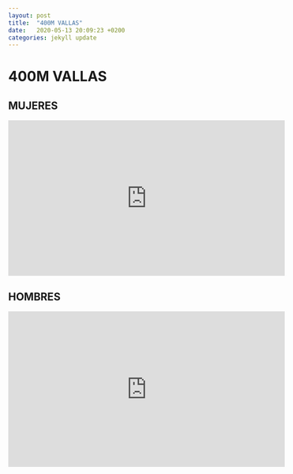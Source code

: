 ```yaml
---
layout: post
title:  "400M VALLAS"
date:   2020-05-13 20:09:23 +0200
categories: jekyll update
---
```

# 400M VALLAS

## MUJERES
<iframe width="560" height="315" src="https://www.youtube.com/embed/JD37yYSLiS0" frameborder="0" allow="accelerometer; autoplay; encrypted-media; gyroscope; picture-in-picture" allowfullscreen></iframe>

## HOMBRES
<iframe width="560" height="315" src="https://www.youtube.com/embed/JD37yYSLiS0" frameborder="0" allow="accelerometer; autoplay; encrypted-media; gyroscope; picture-in-picture" allowfullscreen></iframe>
